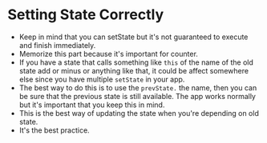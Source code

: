 # Setting State Correctly
- Keep in mind that you can setState but it's not guaranteed to execute and finish immediately.
- Memorize this part because it's important for counter.
- If you have a state that calls something like `this` of the name of the old state add or minus or anything like that, it could be affect somewhere else since you have multiple `setState` in your app.
- The best way to do this is to use the `prevState.` the name, then you can be sure that the previous state is still available. The app works normally but it's important that you keep this in mind.
- This is the best way of updating the state when you're depending on old state.
- It's the best practice. 